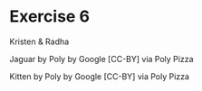 # Exercise 6

Kristen & Radha


Jaguar by Poly by Google [CC-BY] via Poly Pizza

Kitten by Poly by Google [CC-BY] via Poly Pizza
 

